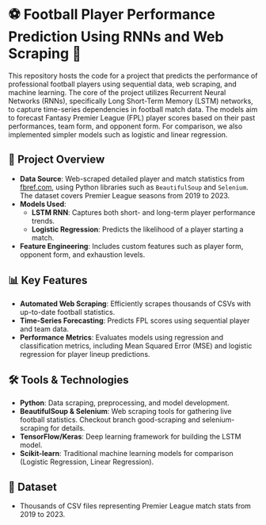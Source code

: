 # ⚽ Football Player Performance Prediction Using RNNs and Web Scraping 🧠

This repository hosts the code for a project that predicts the performance of professional football players using sequential data, web scraping, and machine learning. The core of the project utilizes Recurrent Neural Networks (RNNs), specifically Long Short-Term Memory (LSTM) networks, to capture time-series dependencies in football match data. The models aim to forecast Fantasy Premier League (FPL) player scores based on their past performances, team form, and opponent form. For comparison, we also implemented simpler models such as logistic and linear regression.

## 🚀 Project Overview
- **Data Source**: Web-scraped detailed player and match statistics from [fbref.com](https://fbref.com/), using Python libraries such as `BeautifulSoup` and `Selenium`. The dataset covers Premier League seasons from 2019 to 2023.
- **Models Used**:
  - **LSTM RNN**: Captures both short- and long-term player performance trends.
  - **Logistic Regression**: Predicts the likelihood of a player starting a match.
- **Feature Engineering**: Includes custom features such as player form, opponent form, and exhaustion levels.
  
## 📊 Key Features
- **Automated Web Scraping**: Efficiently scrapes thousands of CSVs with up-to-date football statistics.
- **Time-Series Forecasting**: Predicts FPL scores using sequential player and team data.
- **Performance Metrics**: Evaluates models using regression and classification metrics, including Mean Squared Error (MSE) and logistic regression for player lineup predictions.
  
## 🛠️ Tools & Technologies
- **Python**: Data scraping, preprocessing, and model development.
- **BeautifulSoup & Selenium**: Web scraping tools for gathering live football statistics. Checkout branch good-scraping and selenium-scraping for details.
- **TensorFlow/Keras**: Deep learning framework for building the LSTM model.
- **Scikit-learn**: Traditional machine learning models for comparison (Logistic Regression, Linear Regression).

## 📁 Dataset
- Thousands of CSV files representing Premier League match stats from 2019 to 2023.

